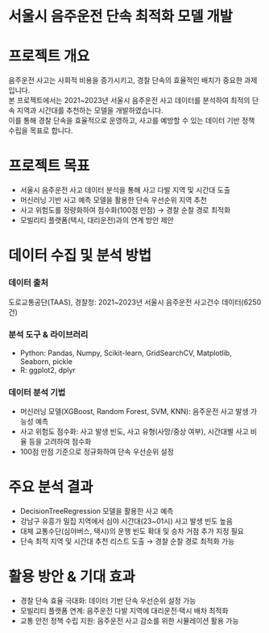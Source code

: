 # 서울시 음주운전 단속 최적화 모델 개발  


# 프로젝트 개요  
음주운전 사고는 사회적 비용을 증가시키고, 경찰 단속의 효율적인 배치가 중요한 과제입니다.  
본 프로젝트에서는 2021~2023년 서울시 음주운전 사고 데이터를 분석하여 최적의 단속 지역과 시간대를 추천하는 모델을 개발하였습니다.   
이를 통해 경찰 단속을 효율적으로 운영하고, 사고를 예방할 수 있는 데이터 기반 정책 수립을 목표로 합니다.  


# 프로젝트 목표       
- 서울시 음주운전 사고 데이터 분석을 통해 사고 다발 지역 및 시간대 도출  
- 머신러닝 기반 사고 예측 모델을 활용한 단속 우선순위 지역 추천  
- 사고 위험도를 정량화하여 점수화(100점 만점) → 경찰 순찰 경로 최적화  
- 모빌리티 플랫폼(택시, 대리운전)과의 연계 방안 제안  


# 데이터 수집 및 분석 방법  
### 데이터 출처  
도로교통공단(TAAS), 경찰청: 2021~2023년 서울시 음주운전 사고건수 데이터(6250건)

### 분석 도구 & 라이브러리    
- Python: Pandas, Numpy, Scikit-learn, GridSearchCV, Matplotlib, Seaborn, pickle  
- R: ggplot2, dplyr

### 데이터 분석 기법  
- 머신러닝 모델(XGBoost, Random Forest, SVM, KNN): 음주운전 사고 발생 가능성 예측  
- 사고 위험도 점수화: 사고 발생 빈도, 사고 유형(사망/중상 여부), 시간대별 사고 비율 등을 고려하여 점수화  
- 100점 만점 기준으로 정규화하여 단속 우선순위 설정


# 주요 분석 결과    
- DecisionTreeRegression 모델을 활용한 사고 예측
- 강남구 유흥가 밀집 지역에서 심야 시간대(23~01시) 사고 발생 빈도 높음    
- 대체 교통수단(심야버스, 택시)의 운행 빈도 확대 및 승차 거점 추가 지정 필요  
- 단속 최적 지역 및 시간대 추천 리스트 도출 → 경찰 순찰 경로 최적화 가능   

 
# 활용 방안 & 기대 효과  
- 경찰 단속 효율 극대화: 데이터 기반 단속 우선순위 설정 가능    
- 모빌리티 플랫폼 연계: 음주운전 다발 지역에 대리운전·택시 배차 최적화    
- 교통 안전 정책 수립 지원: 음주운전 사고 감소를 위한 시뮬레이션 활용 가능   
